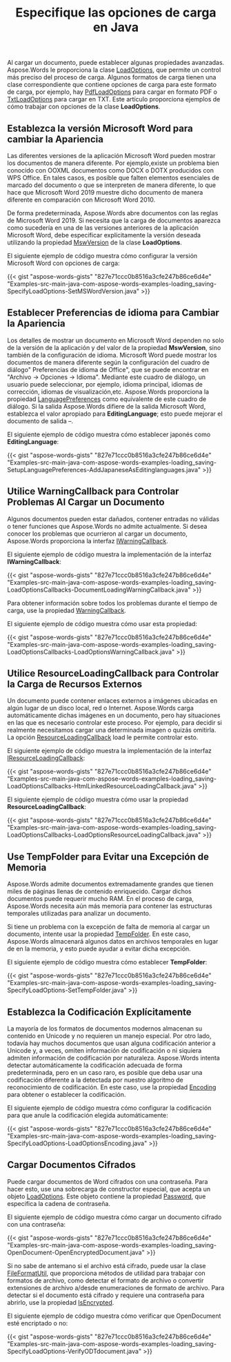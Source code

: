﻿---
title: Especifique las opciones de carga en Java
second_title: Aspose.Words por Java
articleTitle: Especificar Opciones de Carga
linktitle: Especificar Opciones de Carga
description: "Establezca propiedades avanzadas al cargar un documento usando Java para obtener un control más preciso del proceso."
type: docs
weight: 10
url: /es/java/specify-load-options/
timestamp: 2024-01-27-14-07-04
---

Al cargar un documento, puede establecer algunas propiedades avanzadas. Aspose.Words le proporciona la clase [LoadOptions](https://reference.aspose.com/words/java/com.aspose.words/loadoptions/), que permite un control más preciso del proceso de carga. Algunos formatos de carga tienen una clase correspondiente que contiene opciones de carga para este formato de carga, por ejemplo, hay [PdfLoadOptions](https://reference.aspose.com/words/java/com.aspose.words/pdfloadoptions/) para cargar en formato PDF o [TxtLoadOptions](https://reference.aspose.com/words/java/com.aspose.words/txtloadoptions/) para cargar en TXT. Este artículo proporciona ejemplos de cómo trabajar con opciones de la clase **LoadOptions**.

## Establezca la versión Microsoft Word para cambiar la Apariencia

Las diferentes versiones de la aplicación Microsoft Word pueden mostrar los documentos de manera diferente. Por ejemplo,existe un problema bien conocido con OOXML documentos como DOCX o DOTX producidos con WPS Office. En tales casos, es posible que falten elementos esenciales de marcado del documento o que se interpreten de manera diferente, lo que hace que Microsoft Word 2019 muestre dicho documento de manera diferente en comparación con Microsoft Word 2010.

De forma predeterminada, Aspose.Words abre documentos con las reglas de Microsoft Word 2019. Si necesita que la carga de documentos aparezca como sucedería en una de las versiones anteriores de la aplicación Microsoft Word, debe especificar explícitamente la versión deseada utilizando la propiedad [MswVersion](https://reference.aspose.com/words/java/com.aspose.words/loadoptions/#getMswVersion) de la clase **LoadOptions**.

El siguiente ejemplo de código muestra cómo configurar la versión Microsoft Word con opciones de carga:

{{< gist "aspose-words-gists" "827e71ccc0b8516a3cfe247b86ce6d4e" "Examples-src-main-java-com-aspose-words-examples-loading_saving-SpecifyLoadOptions-SetMSWordVersion.java" >}}

## Establecer Preferencias de idioma para Cambiar la Apariencia

Los detalles de mostrar un documento en Microsoft Word dependen no solo de la versión de la aplicación y del valor de la propiedad **MswVersion**, sino también de la configuración de idioma. Microsoft Word puede mostrar los documentos de manera diferente según la configuración del cuadro de diálogo" Preferencias de idioma de Office", que se puede encontrar en "Archivo → Opciones → Idioma". Mediante este cuadro de diálogo, un usuario puede seleccionar, por ejemplo, idioma principal, idiomas de corrección, idiomas de visualización,etc. Aspose.Words proporciona la propiedad [LanguagePreferences](https://reference.aspose.com/words/java/com.aspose.words/loadoptions/#getLanguagePreferences) como equivalente de este cuadro de diálogo. Si la salida Aspose.Words difiere de la salida Microsoft Word, establezca el valor apropiado para **EditingLanguage**; esto puede mejorar el documento de salida –.

El siguiente ejemplo de código muestra cómo establecer japonés como **EditingLanguage**:

{{< gist "aspose-words-gists" "827e71ccc0b8516a3cfe247b86ce6d4e" "Examples-src-main-java-com-aspose-words-examples-loading_saving-SetupLanguagePreferences-AddJapaneseAsEditinglanguages.java" >}}

## Utilice WarningCallback para Controlar Problemas Al Cargar un Documento

Algunos documentos pueden estar dañados, contener entradas no válidas o tener funciones que Aspose.Words no admite actualmente. Si desea conocer los problemas que ocurrieron al cargar un documento, Aspose.Words proporciona la interfaz [IWarningCallback](https://reference.aspose.com/words/java/com.aspose.words/iwarningcallback/).

El siguiente ejemplo de código muestra la implementación de la interfaz **IWarningCallback**:

{{< gist "aspose-words-gists" "827e71ccc0b8516a3cfe247b86ce6d4e" "Examples-src-main-java-com-aspose-words-examples-loading_saving-LoadOptionsCallbacks-DocumentLoadingWarningCallback.java" >}}

Para obtener información sobre todos los problemas durante el tiempo de carga, use la propiedad [WarningCallback](https://reference.aspose.com/words/java/com.aspose.words/loadoptions/#getWarningCallback).

El siguiente ejemplo de código muestra cómo usar esta propiedad:

{{< gist "aspose-words-gists" "827e71ccc0b8516a3cfe247b86ce6d4e" "Examples-src-main-java-com-aspose-words-examples-loading_saving-LoadOptionsCallbacks-LoadOptionsWarningCallback.java" >}}

## Utilice ResourceLoadingCallback para Controlar la Carga de Recursos Externos

Un documento puede contener enlaces externos a imágenes ubicadas en algún lugar de un disco local, red o Internet. Aspose.Words carga automáticamente dichas imágenes en un documento, pero hay situaciones en las que es necesario controlar este proceso. Por ejemplo, para decidir si realmente necesitamos cargar una determinada imagen o quizás omitirla. La opción [ResourceLoadingCallback](https://reference.aspose.com/words/java/com.aspose.words/loadoptions/#getResourceLoadingCallback) load le permite controlar esto.

El siguiente ejemplo de código muestra la implementación de la interfaz [IResourceLoadingCallback](https://reference.aspose.com/words/java/com.aspose.words/iresourceloadingcallback/):

{{< gist "aspose-words-gists" "827e71ccc0b8516a3cfe247b86ce6d4e" "Examples-src-main-java-com-aspose-words-examples-loading_saving-LoadOptionsCallbacks-HtmlLinkedResourceLoadingCallback.java" >}}

El siguiente ejemplo de código muestra cómo usar la propiedad **ResourceLoadingCallback**:

{{< gist "aspose-words-gists" "827e71ccc0b8516a3cfe247b86ce6d4e" "Examples-src-main-java-com-aspose-words-examples-loading_saving-LoadOptionsCallbacks-LoadOptionsResourceLoadingCallback.java" >}}

## Use TempFolder para Evitar una Excepción de Memoria

Aspose.Words admite documentos extremadamente grandes que tienen miles de páginas llenas de contenido enriquecido. Cargar dichos documentos puede requerir mucho RAM. En el proceso de carga, Aspose.Words necesita aún más memoria para contener las estructuras temporales utilizadas para analizar un documento.

Si tiene un problema con la excepción de falta de memoria al cargar un documento, intente usar la propiedad [TempFolder](https://reference.aspose.com/words/java/com.aspose.words/loadoptions/#getTempFolder). En este caso, Aspose.Words almacenará algunos datos en archivos temporales en lugar de en la memoria, y esto puede ayudar a evitar dicha excepción.

El siguiente ejemplo de código muestra cómo establecer **TempFolder**:

{{< gist "aspose-words-gists" "827e71ccc0b8516a3cfe247b86ce6d4e" "Examples-src-main-java-com-aspose-words-examples-loading_saving-SpecifyLoadOptions-SetTempFolder.java" >}}

## Establezca la Codificación Explícitamente

La mayoría de los formatos de documentos modernos almacenan su contenido en Unicode y no requieren un manejo especial. Por otro lado, todavía hay muchos documentos que usan alguna codificación anterior a Unicode y, a veces, omiten información de codificación o ni siquiera admiten información de codificación por naturaleza. Aspose.Words intenta detectar automáticamente la codificación adecuada de forma predeterminada, pero en un caso raro, es posible que deba usar una codificación diferente a la detectada por nuestro algoritmo de reconocimiento de codificación. En este caso, use la propiedad [Encoding](https://reference.aspose.com/words/java/com.aspose.words/loadoptions/#getEncoding) para obtener o establecer la codificación.

El siguiente ejemplo de código muestra cómo configurar la codificación para que anule la codificación elegida automáticamente:

{{< gist "aspose-words-gists" "827e71ccc0b8516a3cfe247b86ce6d4e" "Examples-src-main-java-com-aspose-words-examples-loading_saving-SpecifyLoadOptions-LoadOptionsEncoding.java" >}}

## Cargar Documentos Cifrados

Puede cargar documentos de Word cifrados con una contraseña. Para hacer esto, use una sobrecarga de constructor especial, que acepta un objeto [LoadOptions](https://reference.aspose.com/words/java/com.aspose.words/loadoptions/). Este objeto contiene la propiedad [Password](https://reference.aspose.com/words/java/com.aspose.words/loadoptions/#getPassword), que especifica la cadena de contraseña.

El siguiente ejemplo de código muestra cómo cargar un documento cifrado con una contraseña:

{{< gist "aspose-words-gists" "827e71ccc0b8516a3cfe247b86ce6d4e" "Examples-src-main-java-com-aspose-words-examples-loading_saving-OpenDocument-OpenEncryptedDocument.java" >}}

Si no sabe de antemano si el archivo está cifrado, puede usar la clase [FileFormatUtil](https://reference.aspose.com/words/java/com.aspose.words/fileformatutil/), que proporciona métodos de utilidad para trabajar con formatos de archivo, como detectar el formato de archivo o convertir extensiones de archivo a/desde enumeraciones de formato de archivo. Para detectar si el documento está cifrado y requiere una contraseña para abrirlo, use la propiedad [IsEncrypted](https://reference.aspose.com/words/java/com.aspose.words/fileformatinfo/#isEncrypted).

El siguiente ejemplo de código muestra cómo verificar que OpenDocument esté encriptado o no:

{{< gist "aspose-words-gists" "827e71ccc0b8516a3cfe247b86ce6d4e" "Examples-src-main-java-com-aspose-words-examples-loading_saving-SpecifyLoadOptions-VerifyODTdocument.java" >}}
